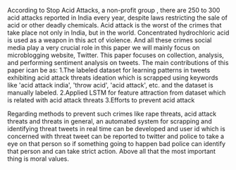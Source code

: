 According to Stop Acid Attacks, a non-profit group , there are 250 to 300 acid attacks reported in India every year, despite laws restricting the sale of acid or other deadly chemicals. Acid attack is the worst of the crimes that take place not only in India, but in the world. Concentrated hydrochloric acid is used as a weapon in this act of violence. And all these crimes social media play a very crucial role in this paper we will mainly focus on microblogging website, Twitter. This paper focuses on collection, analysis, and performing sentiment analysis on tweets.
The main contributions of this paper ican be as:
1.The labeled dataset for learning patterns in tweets exhibiting acid attack threats ideation which is scrapped using keywords
like 'acid attack india', 'throw acid', 'acid attack', etc. and the dataset is manually labeled.
2.Applied LSTM for feature attraction from dataset which is related with acid attack threats
3.Efforts to prevent acid attack

Regarding methods to prevent such crimes like rape threats, acid attack threats and threats in general, an automated system for scrapping and identifying threat tweets in real time can be developed and user id which is concerned with threat tweet can be reported to twitter and police to take a eye on that person so if something going to happen bad police can identify that person and can take strict action. Above all that the most important thing is moral values.
